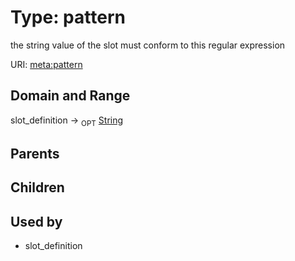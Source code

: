 
# Type: pattern


the string value of the slot must conform to this regular expression

URI: [meta:pattern](https://w3id.org/biolink/biolinkml/meta/pattern)


## Domain and Range

slot_definition ->  <sub>OPT</sub> [String](types/String.md)

## Parents


## Children


## Used by

 * slot_definition
